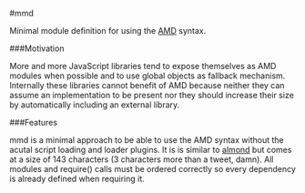 #mmd

Minimal module definition for using the [AMD](https://github.com/amdjs/amdjs-api/wiki/AMD) syntax.

###Motivation

More and more JavaScript libraries tend to expose themselves as AMD modules
when possible and to use global objects as fallback mechanism. 
Internally these libraries cannot benefit of AMD because 
neither they can assume an implementation to be present 
nor they should increase their size by automatically including an external library.

###Features

mmd is a minimal approach to be able to use the AMD syntax without the acutal script loading and loader plugins.
It is is similar to [almond](https://github.com/jrburke/almond) but comes at a size of 143 characters (3 characters more than a tweet, damn).
All modules and require() calls must be ordered correctly so every dependency is already defined when requiring it.